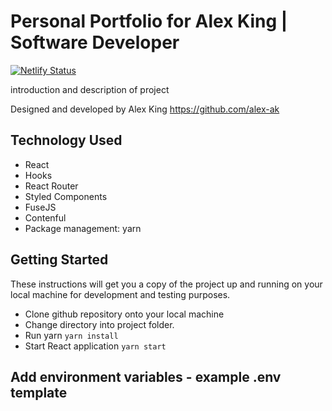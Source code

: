 # Personal Portfolio for Alex King | Software Developer

[![Netlify Status](https://api.netlify.com/api/v1/badges/dc433559-2cbe-48d0-a6da-8dcd960517fa/deploy-status)](https://app.netlify.com/sites/alex-king/deploys)

introduction and description of project

Designed and developed by Alex King
https://github.com/alex-ak


## Technology Used
- React
- Hooks
- React Router
- Styled Components
- FuseJS
- Contenful
- Package management: yarn

## Getting Started

These instructions will get you a copy of the project up and running on your local machine for development and testing purposes.

- Clone github repository onto your local machine
- Change directory into project folder.
- Run yarn `yarn install`
- Start React application `yarn start`

## Add environment variables - example .env template

```

```
